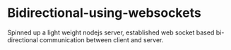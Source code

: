 # Bidirectional-using-websockets
Spinned up a light weight nodejs server, established web socket based bi-directional communication between client and server.
